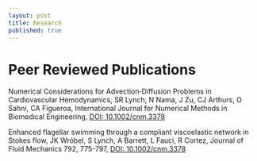 ```yaml
---
layout: post
title: Research
published: true
---
```

# Peer Reviewed Publications

Numerical Considerations for Advection‐Diffusion Problems in Cardiovascular Hemodynamics, SR Lynch, N Nama, J Zu, CJ Arthurs, O Sahni, CA Figueroa, International Journal for Numerical Methods in Biomedical Engineering, [DOI: 10.1002/cnm.3378](https://doi.org/10.1002/cnm.3378)

Enhanced flagellar swimming through a compliant viscoelastic network in Stokes flow, JK Wróbel, S Lynch, A Barrett, L Fauci, R Cortez, Journal of Fluid Mechanics 792, 775-797, [DOI: 10.1002/cnm.3378](https://doi.org/10.1017/jfm.2016.99)


